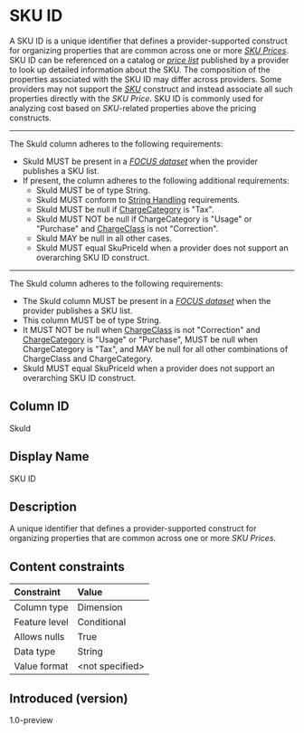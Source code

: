 # SKU ID

A SKU ID is a unique identifier that defines a provider-supported construct for organizing properties that are common across one or more [*SKU Prices*](#glossary:sku-price). SKU ID can be referenced on a catalog or [*price list*](#glossary:price-list) published by a provider to look up detailed information about the SKU. The composition of the properties associated with the SKU ID may differ across providers. Some providers may not support the [*SKU*](#glossary:sku) construct and instead associate all such properties directly with the *SKU Price*. SKU ID is commonly used for analyzing cost based on *SKU*-related properties above the pricing constructs.

---
The SkuId column adheres to the following requirements:

* SkuId MUST be present in a [*FOCUS dataset*](#glossary:FOCUS-dataset) when the provider publishes a SKU list.
* If present, the column adheres to the following additional requirements:
  * SkuId MUST be of type String.
  * SkuId MUST conform to [String Handling](#stringhandling) requirements.
  * SkuId MUST be null if [ChargeCategory](#chargecategory) is "Tax".
  * SkuId MUST NOT be null if ChargeCategory is "Usage" or "Purchase" and [ChargeClass](#chargeclass) is not "Correction".
  * SkuId MAY be null in all other cases.
  * SkuId MUST equal SkuPriceId when a provider does not support an overarching SKU ID construct.

---
The SkuId column adheres to the following requirements:

* The SkuId column MUST be present in a [*FOCUS dataset*](#glossary:FOCUS-dataset) when the provider publishes a SKU list.
* This column MUST be of type String.
* It MUST NOT be null when [ChargeClass](#chargeclass) is not "Correction" and [ChargeCategory](#chargecategory) is "Usage" or "Purchase", MUST be null when ChargeCategory is "Tax", and MAY be null for all other combinations of ChargeClass and ChargeCategory.
* SkuId MUST equal SkuPriceId when a provider does not support an overarching SKU ID construct.

## Column ID

SkuId

## Display Name

SKU ID

## Description

A unique identifier that defines a provider-supported construct for organizing properties that are common across one or more *SKU Prices*.

## Content constraints

| Constraint      | Value            |
| :-------------- | :--------------- |
| Column type     | Dimension        |
| Feature level   | Conditional      |
| Allows nulls    | True             |
| Data type       | String           |
| Value format    | \<not specified> |

## Introduced (version)

1.0-preview
